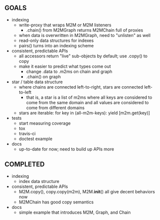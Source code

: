 GOALS
-----

* indexing
  * write-proxy that wraps M2M or M2M listeners
    * .chain() from M2MGraph returns M2MChain full of proxies
  * when data is overwritten in M2MGraph, need to "unlisten" as well
  * read-only data structures for indexes
  * pairs() turns into an indexing scheme
* consistent, predictable APIs
  * all accessors return "live" sub-objects by default; use .copy() to copy
  * make it easier to predict what types come out
    * change .data to .m2ms on chain and graph
    * .chain() on graph
* star / table data structure
  * where chains are connected left-to-right, stars are
    connected left-to-left
    * that is, a star is a list of m2ms where all keys are
      considered to come from the same domain and all
      values are considered to come from different domains
  * stars are iterable: for key in (all-m2m-keys): yield [m2m.get(key)]
* tests
  * start measuring coverage
  * tox
  * travis-ci
  * doctest example
* docs
  * up-to-date for now; need to build up APIs more


COMPLETED
---------

* indexing
  * index data structure
* consistent, predictable APIs
  * M2M.copy(), copy.copy(m2m), M2M.__init__()
    all give decent behaviors now
  * M2MChain has good copy semantics
* docs
  * simple example that introduces M2M, Graph, and Chain
